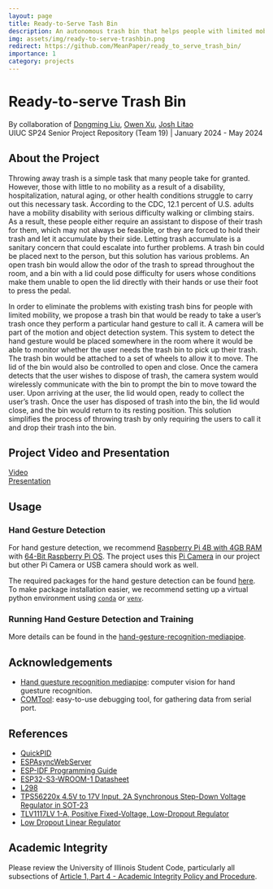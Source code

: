 ```yaml
---
layout: page
title: Ready-to-Serve Tash Bin
description: An autonomous trash bin that helps people with limited mobility collect trashes
img: assets/img/ready-to-serve-trashbin.png
redirect: https://github.com/MeanPaper/ready_to_serve_trash_bin/
importance: 1
category: projects
---
```


# Ready-to-serve Trash Bin

By collaboration of [Dongming Liu](https://github.com/MeanPaper), [Owen Xu](https://github.com/jinyuxu2), [Josh Litao](https://github.com/jlitao2) <br>
UIUC SP24 Senior Project Repository (Team 19) | January 2024 - May 2024

## About the Project

Throwing away trash is a simple task that many people take for granted. However, those with little to no mobility as a result of a disability, hospitalization, natural aging, or other health conditions struggle to carry out this necessary task. According to the CDC, 12.1 percent of U.S. adults have a mobility disability with serious difficulty walking or climbing stairs. As a result, these people either require an assistant to dispose of their trash for them, which may not always be feasible, or they are forced to hold their trash and let it accumulate by their side. Letting trash accumulate is a sanitary concern that could escalate into further problems. A trash bin could be placed next to the person, but this solution has various problems. An open trash bin would allow the odor of the trash to spread throughout the room, and a bin with a lid could pose difficulty for users whose conditions make them unable to open the lid directly with their hands or use their foot to press the pedal.

In order to eliminate the problems with existing trash bins for people with limited mobility, we propose a trash bin that would be ready to take a user’s trash once they perform a particular hand gesture to call it. A camera will be part of the motion and object detection system. This system to detect the hand gesture would be placed somewhere in the room where it would be able to monitor whether the user needs the trash bin to pick up their trash. The trash bin would be attached to a set of wheels to allow it to move. The lid of the bin would also be controlled to open and close. Once the camera detects that the user wishes to dispose of trash, the camera system would wirelessly communicate with the bin to prompt the bin to move toward the user. Upon arriving at the user, the lid would open, ready to collect the user’s trash. Once the user has disposed of trash into the bin, the lid would close, and the bin would return to its resting position. This solution simplifies the process of throwing trash by only requiring the users to call it and drop their trash into the bin.

## Project Video and Presentation

[Video](https://www.youtube.com/embed/DfU_nMM2fV8)<br>
[Presentation](https://courses.engr.illinois.edu/ece445/getfile.asp?id=23341)

## Usage

### Hand Gesture Detection

For hand gesture detection, we recommend [Raspberry Pi 4B with 4GB RAM](https://www.raspberrypi.com/products/raspberry-pi-4-model-b/) with [64-Bit Raspberry Pi OS](https://www.raspberrypi.com/software/operating-systems/). The project uses this [Pi Camera](https://www.amazon.com/Arducam-Megapixels-Sensor-OV5647-Raspberry/dp/B012V1HEP4?th=1) in our project but other Pi Camera or USB camera should work as well.

The required packages for the hand gesture detection can be found [here](https://github.com/MeanPaper/ready_to_serve_trash_bin/blob/main/hand-gesture-recognition-mediapipe/README.md#requirements). To make package installation easier, we recommend setting up a virtual python environment using [`conda`](https://conda.io/projects/conda/en/latest/user-guide/getting-started.html) or [`venv`](https://docs.python.org/3/tutorial/venv.html).

### Running Hand Gesture Detection and Training

More details can be found in the [hand-gesture-recognition-mediapipe](https://github.com/MeanPaper/ready_to_serve_trash_bin/blob/main/hand-gesture-recognition-mediapipe/README.md).

## Acknowledgements

- [Hand guesture recognition mediapipe](https://github.com/kinivi/hand-gesture-recognition-mediapipe/tree/main): computer vision for hand guesture recognition.
- [COMTool](https://github.com/Neutree/COMTool): easy-to-use debugging tool, for gathering data from serial port.

## References

- [QuickPID](https://github.com/Dlloydev/QuickPID/tree/master)
- [ESPAsyncWebServer](https://github.com/esphome/ESPAsyncWebServer)
- [ESP-IDF Programming Guide](https://docs.espressif.com/projects/esp-idf/en/stable/esp32s3/index.html)
- [ESP32-S3-WROOM-1 Datasheet](https://www.espressif.com/sites/default/files/documentation/esp32-s3-wroom-1_wroom-1u_datasheet_en.pdf)
- [L298](https://www.st.com/content/ccc/resource/technical/document/datasheet/82/cc/3f/39/0a/29/4d/f0/CD00000240.pdf/files/CD00000240.pdf/jcr:content/translations/en.CD00000240.pdf)
- [TPS56220x 4.5V to 17V Input, 2A Synchronous Step-Down Voltage Regulator in SOT-23](https://www.ti.com/lit/ds/symlink/tps562201.pdf)
- [TLV1117LV 1-A, Positive Fixed-Voltage, Low-Dropout Regulator](https://www.ti.com/lit/ds/symlink/tlv1117lv.pdf)
- [Low Dropout Linear Regulator](https://www.diodes.com/assets/Datasheets/AZ1117C.pdf)

## Academic Integrity

Please review the University of Illinois Student Code, particularly all subsections of [Article 1, Part 4 - Academic Integrity Policy and Procedure](https://studentcode.illinois.edu/article1/part4/1-401/).
